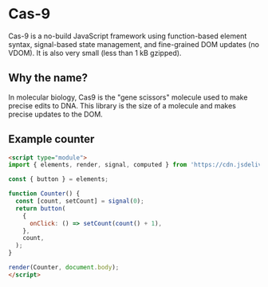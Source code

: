 # Cas-9

Cas-9 is a no-build JavaScript framework using function-based element syntax,
signal-based state management, and fine-grained DOM updates (no VDOM). It is
also very small (less than 1 kB gzipped).

## Why the name?

In molecular biology, Cas9 is the "gene scissors" molecule used to make precise
edits to DNA. This library is the size of a molecule and makes precise updates
to the DOM.

## Example counter

```html
<script type="module">
import { elements, render, signal, computed } from 'https://cdn.jsdelivr.net/npm/cas-9@0.0.4';

const { button } = elements;

function Counter() {
  const [count, setCount] = signal(0);
  return button(
    {
      onClick: () => setCount(count() + 1),
    },
    count,
  );
}

render(Counter, document.body);
</script>
```
